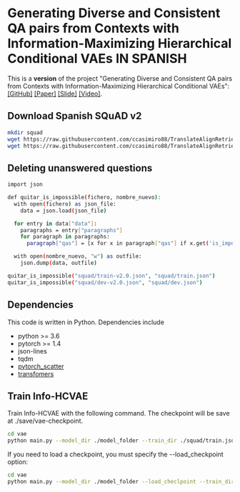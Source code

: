 # Generating Diverse and Consistent QA pairs from Contexts with Information-Maximizing Hierarchical Conditional VAEs IN SPANISH
This is a **version** of the project "Generating Diverse and Consistent QA pairs from Contexts with
Information-Maximizing Hierarchical Conditional VAEs":
[[GitHub]](https://github.com/seanie12/Info-HCVAE) [[Paper]](https://www.aclweb.org/anthology/2020.acl-main.20/) [[Slide]](https://drive.google.com/file/d/17oakiVKIaQ1Y_hSCkGfUIp8P6ORSYjjz/view?usp=sharing) [[Video]](https://slideslive.com/38928851/generating-diverse-and-consistent-qa-pairs-from-contexts-with-informationmaximizing-hierarchical-conditional-vaes).


## Download Spanish SQuAD v2
```bash
mkdir squad
wget https://raw.githubusercontent.com/ccasimiro88/TranslateAlignRetrieve/c84784219785c1fc05884b26081d9b7b4156c019/SQuAD-es-v2.0/train-v2.0-es.json -O ./squad/train-v2.0.json
wget https://raw.githubusercontent.com/ccasimiro88/TranslateAlignRetrieve/c84784219785c1fc05884b26081d9b7b4156c019/SQuAD-es-v2.0/dev-v2.0-es.json -O ./squad/dev-v2.0.json
```

## Deleting unanswered questions
```bash
import json

def quitar_is_impossible(fichero, nombre_nuevo):
  with open(fichero) as json_file:
    data = json.load(json_file)

  for entry in data["data"]:
    paragraphs = entry["paragraphs"]
    for paragraph in paragraphs:
      paragraph["qas"] = [x for x in paragraph["qas"] if x.get('is_impossible') == False]

  with open(nombre_nuevo, "w") as outfile:
    json.dump(data, outfile)

quitar_is_impossible("squad/train-v2.0.json", "squad/train.json")
quitar_is_impossible("squad/dev-v2.0.json", "squad/dev.json")
```

## Dependencies
This code is written in Python. Dependencies include
* python >= 3.6
* pytorch >= 1.4
* json-lines
* tqdm
* [pytorch_scatter](https://github.com/rusty1s/pytorch_scatter)
* [transfomers](https://github.com/huggingface/transformers)

## Train Info-HCVAE
Train Info-HCVAE with the following command. The checkpoint will be save at ./save/vae-checkpoint.
```bash
cd vae
python main.py --model_dir ./model_folder --train_dir ./squad/train.json --dev_dir ./squad/dev.json
```
If you need to load a checkpoint, you must specify the --load_checkpoint option:
```bash
cd vae
python main.py --model_dir ./model_folder --load_checlpoint --train_dir ./squad/train.json --dev_dir ./squad/dev.json
```